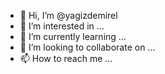 - 👋 Hi, I’m @yagizdemirel
- 👀 I’m interested in ...
- 🌱 I’m currently learning ...
- 💞️ I’m looking to collaborate on ...
- 📫 How to reach me ...

<!---
yagizdemirel/yagizdemirel is a ✨ special ✨ repository because its `README.md` (this file) appears on your GitHub profile.
You can click the Preview link to take a look at your changes.
--->
